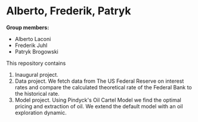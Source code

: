 # Alberto, Frederik, Patryk

**Group members:**
- Alberto Laconi
- Frederik Juhl
- Patryk Brogowski

This repository contains  
1. Inaugural project. 
2. Data project. We fetch data from The US Federal Reserve on interest rates and compare the calculated theoretical rate of the Federal Bank to the historical rate.
3. Model project. Using Pindyck's Oil Cartel Model we find the optimal pricing and extraction of oil. We extend the default model with an oil exploration dynamic.
